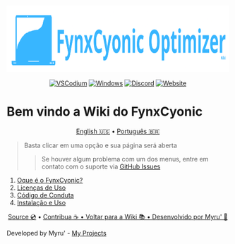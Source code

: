 <img src="https://github.com/FynxCyonic/FynxCyonic/blob/stable/assets/icon_large.png" alt="FynxCyonic Large Logotype" style="width: 1920px; height: 150px;">

<div align="center">

[![VSCodium](https://img.shields.io/badge/VSCodium-2F80ED?logo=vscodium&logoColor=fff)](https://vscodium.com/)
[![Windows](https://img.shields.io/badge/Windows-0078D6?logo=windows&logoColor=white)](https://www.microsoft.com/pt-br/windows)
[![Discord](https://img.shields.io/badge/Discord-%235865F2.svg?&logo=discord&logoColor=white)](https://discord.gg/5n859FXT5W)
[![Website](https://img.shields.io/website-up-down-green-red/http/shields.io.svg)](https://fynxcyonic.github.io/)

</div>

# Bem vindo a Wiki do FynxCyonic

<p align="center">
  <a href="https://github.com/FynxCyonic/FynxCyonic/blob/stable/readme.md">English 🇺🇸</a>
  •
  <a href="https://github.com/FynxCyonic/FynxCyonic/blob/stable/docs/wiki/pt-br.md">Português 🇧🇷</a>
</p>

> Basta clicar em uma opção e sua página será aberta
>
>> Se houver algum problema com um dos menus, entre em contato com o suporte via [GitHub Issues](https://github.com/FynxCyonic/FynxCyonic/issues/new)

1. [Oque é o FynxCyonic?](https://github.com/FynxCyonic/FynxCyonic/blob/stable/docs/bookmarks/en-us.md)
2. [Licenças de Uso](https://github.com/FynxCyonic/FynxCyonic/blob/stable/docs/license/pt-br.md)
3. [Código de Conduta](https://github.com/FynxCyonic/FynxCyonic/blob/stable/CODE_OF_CONDUCT.md)
4. [Instalação e Uso](https://github.com/FynxCyonic/FynxCyonic/blob/stable/docs/bookmarks/installation/pt-br.md)

<final-de-pagina>

<watermark-footer>

<p align="center">
  <a href="https://github.com/FynxCyonic/FynxCyonic">Source 💿</a>
  •
  <a href="https://github.com/FynxCyonic/FynxCyonic/blob/stable/contribute.md">Contribua ☕
  •
  <a href="https://github.com/FynxCyonic/FynxCyonic/blob/stable/readme.md">Voltar para a Wiki 📚
  •
  <a href="https://github.com/worbadillitics/">Desenvolvido por Myru' 🎈
  </a>
  
</p>

</watermark-footer>

Developed by Myru' - [My Projects](https://github.com/Worbadillitics)

<final-de-pagina>
